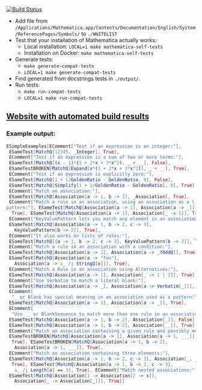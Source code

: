 [![Build Status](https://travis-ci.org/darvin/MMATestSuiteGenerator.svg?branch=master)](https://travis-ci.org/darvin/MMATestSuiteGenerator)

   -  Add file from `/Applications/Mathematica.app/Contents/Documentation/English/System/ReferencePages/Symbols/` to `./WHITELIST`
   - Test that your installation of Mathematica actually works:
      - Local installation: `LOCAL=1 make mathematica-self-tests`
      - Installation on Docker: `make mathematica-self-tests`
   - Generate tests:
      - `make generate-compat-tests`
      - `LOCAL=1 make generate-compat-tests`
   - Find generated from docstrings tests in `./output/`.
   - Run tests:
      - `make run-compat-tests`
      - `LOCAL=1 make run-compat-tests`


## [Website with automated build results](https://darvin.github.io/MMATestSuiteGenerator/)
   
### Example output:



```Mathematica
ESimpleExamples[EComment["Test if an expression is an integer:"], 
 ESameTest[MatchQ[12345, _Integer], True], 
 EComment["Test if an expression is a sum of two or more terms:"], 
 ESameTest[MatchQ[(x - 1)*(1 + 2*x + 3*x^2), _ + __], False], 
 ESameTestBROKEN[MatchQ[Expand[x*(1 + 2*x + 3*x^2)], _ + __], True], 
 EComment["Test if an expression is explicitly zero:"], 
 ESameTest[MatchQ[1 + 1/GoldenRatio - GoldenRatio, 0], False], 
 ESameTest[MatchQ[Simplify[1 + 1/GoldenRatio - GoldenRatio], 0], True], 
 EComment["Match an association:"], 
 ESameTest[MatchQ[Association[a -> 1, b -> 2], _Association], True], 
 EComment["Match a rule in an association, using an association as a \
pattern:"], ESameTest[MatchQ[Association[a -> 1], Association[a -> _]], 
  True], ESameTest[MatchQ[Association[a -> 1], Association[_ -> 1]], True], 
 EComment["KeyValuePattern lets you match any element in an association:"], 
 ESameTest[MatchQ[Association[a -> 1, b -> 2, c -> 3], 
   KeyValuePattern[b -> 2]], True], 
 EComment["It also works on lists of rules:"], 
 ESameTest[MatchQ[{a -> 1, b -> 2, c -> 3}, KeyValuePattern[b -> 2]], True], 
 EComment["Match a rule in an association with a condition:"], 
 ESameTest[MatchQ[Association[a -> 1], Association[a -> _?OddQ]], True], 
 ESameTest[MatchQ[Association[a -> "foo"], 
   Association[a -> x_ /; StringQ[x]]], True], 
 EComment["Match a Rule in an association using Alternatives:"], 
 ESameTest[MatchQ[Association[a -> 1], Association[_ -> 1 | 2]], True], 
 EComment["Use Verbatim to match a literal blank:"], 
 ESameTest[MatchQ[Association[a -> _], Association[a -> Verbatim[_]]], True], 
 EComment[
  "_ or Blank has special meaning in an association used as a pattern:"], 
 ESameTest[MatchQ[Association[a -> 1], Association[a -> _]], True], 
 EComment[
  "Use __ or BlankSequence to match more than one rule in an association:"], 
 ESameTest[MatchQ[Association[a -> 1, b -> 2], Association[_]], False], 
 ESameTest[MatchQ[Association[a -> 1, b -> 2], Association[__]], True], 
 EComment["Match an association containing a given rule and possibly more:"], 
 ESameTestBROKEN[MatchQ[Association[a -> 1], Association[a -> 1, ___]], 
  True], ESameTestBROKEN[MatchQ[Association[a -> 1, b -> 2], 
   Association[a -> 1, ___]], True], 
 EComment["Match an association containing three elements:"], 
 ESameTest[MatchQ[Association[a -> 1, b -> 2, c -> 3], Association[_, _, _]], 
  True], ESameTest[MatchQ[Association[a -> 1, b -> 2, c -> 3], 
   a_ /; Length[a] == 3], True], EComment["Match nested associations:"], 
 ESameTest[MatchQ[Association[1 -> Association[2 -> x]], 
   Association[_ -> Association[_]]], True]]

```
